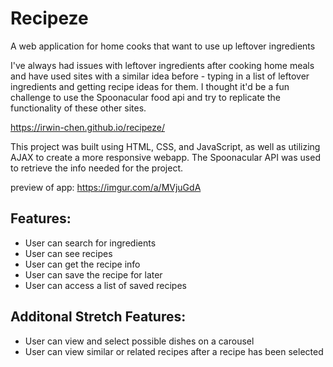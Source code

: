 # Recipeze

A web application for home cooks that want to use up leftover ingredients

I've always had issues with leftover ingredients after cooking home meals and have used sites with a similar idea before - typing in a list of leftover ingredients and getting recipe ideas for them. I thought it'd be a fun challenge to use the Spoonacular food api and try to replicate the functionality of these other sites.

https://irwin-chen.github.io/recipeze/

This project was built using HTML, CSS, and JavaScript, as well as utilizing AJAX to create a more responsive webapp. The Spoonacular API was used to retrieve the info needed for the project.

preview of app: https://imgur.com/a/MVjuGdA

Features:
-
- User can search for ingredients
- User can see recipes
- User can get the recipe info
- User can save the recipe for later
- User can access a list of saved recipes

Additonal Stretch Features:
-
- User can view and select possible dishes on a carousel
- User can view similar or related recipes after a recipe has been selected

